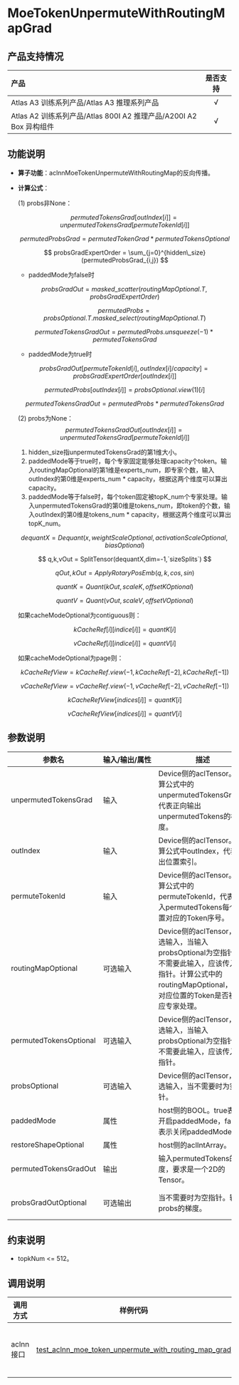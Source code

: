# MoeTokenUnpermuteWithRoutingMapGrad

## 产品支持情况

|产品             |  是否支持  |
|:-------------------------|:----------:|
|  <term>Atlas A3 训练系列产品/Atlas A3 推理系列产品</term>   |     √    |
|  <term>Atlas A2 训练系列产品/Atlas 800I A2 推理产品/A200I A2 Box 异构组件</term>     |     √    |

## 功能说明

- **算子功能**：aclnnMoeTokenUnpermuteWithRoutingMap的反向传播。
- **计算公式**：

  (1) probs非None：
  
  $$
  permutedTokensGrad[outIndex[i]] = unpermutedTokensGrad[permuteTokenId[i]]
  $$
  
  $$
  permutedProbsGrad = permutedTokenGrad * permutedTokensOptional
  $$
  
  $$
  probsGradExpertOrder = \sum_{j=0}^{hidden\_size}(permutedProbsGrad_{i,j})
  $$

    - paddedMode为false时
  
  $$
  probsGradOut = masked\_scatter(routingMapOptional.T,probsGradExpertOrder)
  $$
  
  $$
  permutedProbs = probsOptional.T.masked\_select(routingMapOptional.T)
  $$

  $$
  permutedTokensGradOut = permutedProbs.unsqueeze(-1) * permutedTokensGrad
  $$

    - paddedMode为true时
  
  $$
  probsGradOut[permuteTokenId[i], outIndex[i]/capacity] = probsGradExpertOrder[outIndex[i]]
  $$

  $$
  permutedProbs[outIndex[i]] = probsOptional.view(1)[i]
  $$

  $$
  permutedTokensGradOut = permutedProbs * permutedTokensGrad
  $$

    (2) probs为None：
  $$
  permutedTokensGradOut[outIndex[i]] = unpermutedTokensGrad[permuteTokenId[i]]
  $$

  1. hidden_size指unpermutedTokensGrad的第1维大小。
  2. paddedMode等于true时，每个专家固定能够处理capacity个token。输入routingMapOptional的第1维是experts_num，即专家个数，输入outIndex的第0维是experts_num * capacity，根据这两个维度可以算出capacity。
  3. paddedMode等于false时，每个token固定被topK_num个专家处理。输入unpermutedTokensGrad的第0维是tokens_num，即token的个数，输入outIndex的第0维是tokens_num * capacity，根据这两个维度可以算出topK_num。


  
  $$
  dequantX = Dequant(x,weightScaleOptional,activationScaleOptional,biasOptional)
  $$
  
  $$
  q,k,vOut = SplitTensor(dequantX,dim=-1,`sizeSplits`)
  $$
  
  $$
  qOut,kOut = ApplyRotaryPosEmb(q,k,cos,sin)
  $$
  
  $$
  quantK = Quant(kOut,scaleK,offsetKOptional)
  $$
  
  $$
  quantV = Quant(vOut,scaleV,offsetVOptional)
  $$
  
  如果cacheModeOptional为contiguous则：
  
  $$
  kCacheRef[i][indice[i]]=quantK[i]
  $$
  
  $$
  vCacheRef[i][indice[i]]=quantV[i]
  $$
  
  如果cacheModeOptional为page则：
  
  $$
  kCacheRefView=kCacheRef.view(-1,kCacheRef[-2],kCacheRef[-1])
  $$
  
  $$
  vCacheRefView=vCacheRef.view(-1,vCacheRef[-2],vCacheRef[-1])
  $$
  
  $$
  kCacheRefView[indices[i]]=quantK[i]
  $$
  
  $$
  vCacheRefView[indices[i]]=quantV[i]
  $$

## 参数说明

<table style="table-layout: auto; width: 100%">
  <thead>
    <tr>
      <th style="white-space: nowrap">参数名</th>
      <th style="white-space: nowrap">输入/输出/属性</th>
      <th style="white-space: nowrap">描述</th>
      <th style="white-space: nowrap">数据类型</th>
      <th style="white-space: nowrap">数据格式</th>
    </tr>
  </thead>
  <tbody>
    <tr>
      <td>unpermutedTokensGrad</td>
      <td>输入</td>
      <td>Device侧的aclTensor。计算公式中的unpermutedTokensGrad，代表正向输出unpermutedTokens的梯度。</td>
      <td>BFLOAT16、FLOAT16、FLOAT32</td>
      <td>ND</td>
    </tr>
    <tr>
      <td>outIndex</td>
      <td>输入</td>
      <td>Device侧的aclTensor。计算公式中outIndex，代表输出位置索引。</td>
      <td>INT32</td>
      <td>ND</td>
    </tr>
    <tr>
      <td>permuteTokenId</td>
      <td>输入</td>
      <td>Device侧的aclTensor。计算公式中的permuteTokenId，代表输入permutedTokens每个位置对应的Token序号。</td>
      <td>INT32</td>
      <td>ND</td>
    </tr>
    <tr>
      <td>routingMapOptional</td>
      <td>可选输入</td>
      <td>Device侧的aclTensor，可选输入，当输入probsOptional为空指针时不需要此输入，应该传入空指针。计算公式中的routingMapOptional，代表对应位置的Token是否被对应专家处理。</td>
      <td>INT8</td>
      <td>ND</td>
    </tr>
    <tr>
      <td>permutedTokensOptional</td>
      <td>可选输入</td>
      <td>Device侧的aclTensor，可选输入，当输入probsOptional为空指针时不需要此输入，应该传入空指针。</td>
      <td>BFLOAT16、FLOAT16、FLOAT32</td>
      <td>ND</td>
    </tr>
    <tr>
      <td>probsOptional</td>
      <td>可选输入</td>
      <td>Device侧的aclTensor，可选输入，当不需要时为空指针。</td>
      <td>BFLOAT16、FLOAT16、FLOAT32</td>
      <td>ND</td>
    </tr>
    <tr>
      <td>paddedMode</td>
      <td>属性</td>
      <td>host侧的BOOL。true表示开启paddedMode，false表示关闭paddedMode。</td>
      <td>BOOL</td>
      <td>-</td>
    </tr>
    <tr>
      <td>restoreShapeOptional</td>
      <td>属性</td>
      <td>host侧的aclIntArray。</td>
      <td>INT32</td>
      <td>-</td>
    </tr>
    <tr>
      <td>permutedTokensGradOut</td>
      <td>输出</td>
      <td>输入permutedTokens的梯度，要求是一个2D的Tensor。</td>
      <td>BFLOAT16、FLOAT16、FLOAT32</td>
      <td>ND</td>
    </tr>
    <tr>
      <td>probsGradOutOptional</td>
      <td>可选输出</td>
      <td>当不需要时为空指针。输入probs的梯度。</td>
      <td>BFLOAT16、FLOAT16、FLOAT32</td>
      <td>ND</td>
    </tr>
  </tbody></table>

## 约束说明

-   topkNum <= 512。

## 调用说明

| 调用方式   | 样例代码           | 说明                                         |
| ---------------- | --------------------------- | --------------------------------------------------- |
| aclnn接口  | [test_aclnn_moe_token_unpermute_with_routing_map_grad](examples/test_aclnn_moe_token_unpermute_with_routing_map_grad.cpp) | 通过[aclnnMoeTokenUnpermuteWithRoutingMapGrad](docs/aclnnMoeTokenUnpermuteWithRoutingMapGrad.md)接口方式调用MoeTokenUnpermuteWithRoutingMapGrad算子。 |
